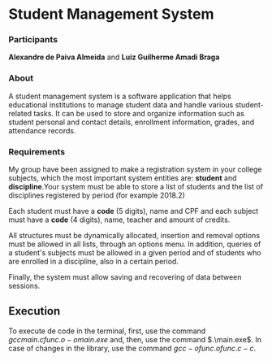 # Student Management System
### Participants
**Alexandre de Paiva Almeida** and **Luiz Guilherme Amadi Braga**

### About
A student management system is a software application that helps educational institutions to manage student data and handle various student-related tasks. It can be used to store and organize information such as student personal and contact details, enrollment information, grades, and attendance records.

### Requirements
My group have been assigned to make a registration system in your college subjects, which the most important system entities are: **student** and **discipline**.Your system must be able to store a list of students and the list of disciplines registered by period (for example 2018.2)

Each student must have a **code** (5 digits), name and CPF and each subject must have a **code** (4 digits), name, teacher and amount of credits.

All structures must be dynamically allocated, insertion and removal options must be allowed in all lists, through an options menu. In addition, queries of a student's subjects must be allowed in a given period and of students who are enrolled in a discipline, also in a certain period.

Finally, the system must allow saving and recovering of data between sessions.

## Execution
To execute de code in the terminal, first, use the command $gcc main.c func.o -o main.exe$ and, then, use the command $.\main.exe$. In case of changes in the library, use the command $gcc -o func.o func.c -c$.
